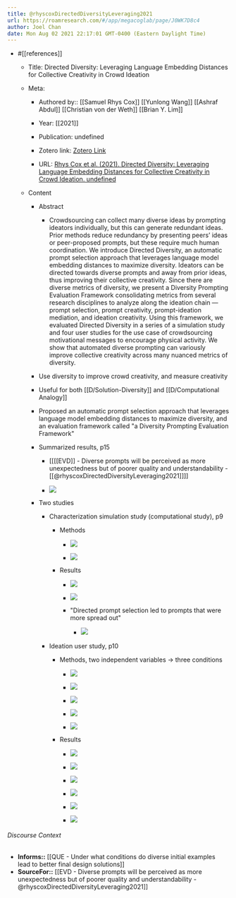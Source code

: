 ```yaml
---
title: @rhyscoxDirectedDiversityLeveraging2021
url: https://roamresearch.com/#/app/megacoglab/page/J0WK7D8c4
author: Joel Chan
date: Mon Aug 02 2021 22:17:01 GMT-0400 (Eastern Daylight Time)
---
```


- #[[references]]

    - Title: Directed Diversity: Leveraging Language Embedding Distances for Collective Creativity in Crowd Ideation

    - Meta:

        - Authored by:: [[Samuel Rhys Cox]] [[Yunlong Wang]] [[Ashraf Abdul]] [[Christian von der Weth]] [[Brian Y. Lim]]

        - Year: [[2021]]

        - Publication: undefined

        - Zotero link: [Zotero Link](zotero://select/items/7_Q9J7E9GD)

        - URL: [Rhys Cox et al. (2021). Directed Diversity: Leveraging Language Embedding Distances for Collective Creativity in Crowd Ideation. undefined](https://doi.org/10.1145/3411764.3445782)

    - Content

        - Abstract

            - Crowdsourcing can collect many diverse ideas by prompting ideators individually, but this can generate redundant ideas. Prior methods reduce redundancy by presenting peers’ ideas or peer-proposed prompts, but these require much human coordination. We introduce Directed Diversity, an automatic prompt selection approach that leverages language model embedding distances to maximize diversity. Ideators can be directed towards diverse prompts and away from prior ideas, thus improving their collective creativity. Since there are diverse metrics of diversity, we present a Diversity Prompting Evaluation Framework consolidating metrics from several research disciplines to analyze along the ideation chain — prompt selection, prompt creativity, prompt-ideation mediation, and ideation creativity. Using this framework, we evaluated Directed Diversity in a series of a simulation study and four user studies for the use case of crowdsourcing motivational messages to encourage physical activity. We show that automated diverse prompting can variously improve collective creativity across many nuanced metrics of diversity.

        - Use diversity to improve crowd creativity, and measure creativity

        - Useful for both [[D/Solution-Diversity]] and [[D/Computational Analogy]]

        - Proposed an automatic prompt selection approach that leverages language model embedding distances to maximize diversity, and an evaluation framework called "a Diversity Prompting Evaluation Framework"

        - Summarized results, p15

            - [[[[EVD]] - Diverse prompts will be perceived as more unexpectedness but of poorer quality and understandability - [[@rhyscoxDirectedDiversityLeveraging2021]]]]

            - ![](https://firebasestorage.googleapis.com/v0/b/firescript-577a2.appspot.com/o/imgs%2Fapp%2Fmegacoglab%2F0ahxu1O6Sm.png?alt=media&token=439d70a4-8567-49c5-b269-27f4ae13225c)

        - Two studies

            - Characterization simulation study (computational study), p9

                - Methods

                    - ![](https://firebasestorage.googleapis.com/v0/b/firescript-577a2.appspot.com/o/imgs%2Fapp%2Fmegacoglab%2FZT9dbfIfsT.png?alt=media&token=79aa64a6-5181-4dc0-835e-56a1681520b6)

                    - ![](https://firebasestorage.googleapis.com/v0/b/firescript-577a2.appspot.com/o/imgs%2Fapp%2Fmegacoglab%2FbLyPmlw6xQ.png?alt=media&token=d349869c-1786-4dca-a63f-edfd7220bf5d)

                - Results

                    - ![](https://firebasestorage.googleapis.com/v0/b/firescript-577a2.appspot.com/o/imgs%2Fapp%2Fmegacoglab%2FvmC-5m5oiu.png?alt=media&token=e72e88f6-94f2-4bbc-939b-3817d2adc48b)

                    - ![](https://firebasestorage.googleapis.com/v0/b/firescript-577a2.appspot.com/o/imgs%2Fapp%2Fmegacoglab%2FwUHFk-gi86.png?alt=media&token=6b7859b6-d67d-4a49-a1c2-2bec8778a959)

                    - "Directed prompt selection led to prompts that were more spread out"

                        - ![](https://firebasestorage.googleapis.com/v0/b/firescript-577a2.appspot.com/o/imgs%2Fapp%2Fmegacoglab%2FTX54Quizru.png?alt=media&token=69f2e98a-24cf-4b49-a3c3-5c4cc0017089)

            - Ideation user study, p10

                - Methods, two independent variables -> three conditions

                    - ![](https://firebasestorage.googleapis.com/v0/b/firescript-577a2.appspot.com/o/imgs%2Fapp%2Fmegacoglab%2FfgifZS6JD5.png?alt=media&token=268ea97f-a8bf-4ec6-91d4-c932db7fbc1e)

                    - ![](https://firebasestorage.googleapis.com/v0/b/firescript-577a2.appspot.com/o/imgs%2Fapp%2Fmegacoglab%2FeBvtW1k9O2.png?alt=media&token=c907da97-01cb-417c-aa38-92f801f489c7)

                    - ![](https://firebasestorage.googleapis.com/v0/b/firescript-577a2.appspot.com/o/imgs%2Fapp%2Fmegacoglab%2FsD6xVwO0VO.png?alt=media&token=5c83999f-c7c2-4f79-bb01-065f054dac89)

                    - ![](https://firebasestorage.googleapis.com/v0/b/firescript-577a2.appspot.com/o/imgs%2Fapp%2Fmegacoglab%2Fd2uosRHHw6.png?alt=media&token=97278544-348b-4db1-b72c-4bf6142e7249)

                    - ![](https://firebasestorage.googleapis.com/v0/b/firescript-577a2.appspot.com/o/imgs%2Fapp%2Fmegacoglab%2FTcNRb7MRC1.png?alt=media&token=fe778f94-64a1-4d72-a672-9d9b63c9365e)

                - Results

                    - ![](https://firebasestorage.googleapis.com/v0/b/firescript-577a2.appspot.com/o/imgs%2Fapp%2Fmegacoglab%2Fhqwmd_H0iz.png?alt=media&token=7526e222-3c43-491c-b0aa-09008ec526a8)

                    - ![](https://firebasestorage.googleapis.com/v0/b/firescript-577a2.appspot.com/o/imgs%2Fapp%2Fmegacoglab%2F8rpha_32Ow.png?alt=media&token=b268872a-7ede-4a4a-ae46-2d3d64521648)

                    - ![](https://firebasestorage.googleapis.com/v0/b/firescript-577a2.appspot.com/o/imgs%2Fapp%2Fmegacoglab%2Fpaqt4w3yyH.png?alt=media&token=19cdcbe9-b764-4085-bb5e-fe9979ff7793)

                    - ![](https://firebasestorage.googleapis.com/v0/b/firescript-577a2.appspot.com/o/imgs%2Fapp%2Fmegacoglab%2FSU3pXIRtmu.png?alt=media&token=ce54aee4-8a8d-49f7-b690-95afb1d1ec33)

                    - ![](https://firebasestorage.googleapis.com/v0/b/firescript-577a2.appspot.com/o/imgs%2Fapp%2Fmegacoglab%2FF2QZgqRg6J.png?alt=media&token=e4451409-492a-4da7-9eff-0497ff7f34cf)

                    - ![](https://firebasestorage.googleapis.com/v0/b/firescript-577a2.appspot.com/o/imgs%2Fapp%2Fmegacoglab%2FOaFAvs-MTC.png?alt=media&token=c07f9179-4d67-4222-a03d-233906068a78)

###### Discourse Context

- **Informs::** [[QUE - Under what conditions do diverse initial examples lead to better final design solutions]]
- **SourceFor::** [[EVD - Diverse prompts will be perceived as more unexpectedness but of poorer quality and understandability - @rhyscoxDirectedDiversityLeveraging2021]]
